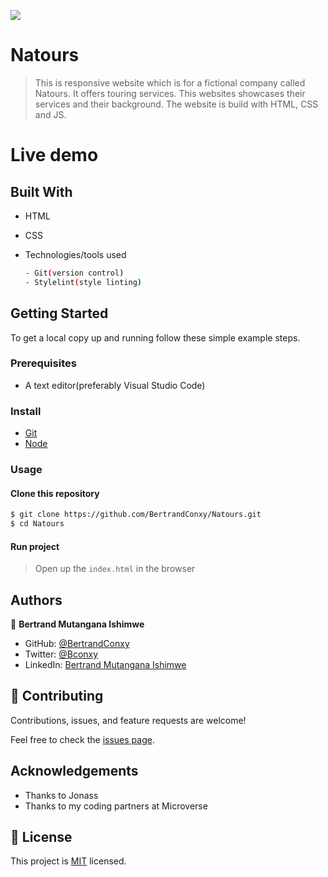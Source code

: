![](https://img.shields.io/badge/Leaderboard-blue)

# Natours

>This is responsive website which is for a fictional company called Natours. It offers touring services. This websites showcases their services and their background. The website is build with HTML, CSS and JS.


# Live demo


## Built With

- HTML
- CSS
- Technologies/tools used 

  
  ``` bash
  - Git(version control)
  - Stylelint(style linting)

  ```


## Getting Started

To get a local copy up and running follow these simple example steps.

### Prerequisites
 - A text editor(preferably Visual Studio Code)
### Install
  -  [Git](https://git-scm.com/downloads)
  -  [Node](https://nodejs.org/en/download/)
### Usage
#### Clone this repository

```bash
$ git clone https://github.com/BertrandConxy/Natours.git
$ cd Natours

```
#### Run project
> Open up the `index.html` in the browser
## Authors

👤 **Bertrand Mutangana Ishimwe**

- GitHub: [@BertrandConxy](https://github.com/BertrandConxy)
- Twitter: [@Bconxy](https://twitter.com/BertrandMutanga)
- LinkedIn: [Bertrand Mutangana Ishimwe](https://www.linkedin.com/in/bertrandmutangana)


## 🤝 Contributing

Contributions, issues, and feature requests are welcome!

Feel free to check the [issues page](https://github.com/BertrandConxy/Natours/issues).

## Acknowledgements
- Thanks to Jonass 
- Thanks to my coding partners at Microverse

## 📝 License

This project is [MIT](https://opensource.org/licenses/MIT) licensed.
 